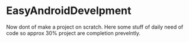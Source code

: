 # EasyAndroidDevelpment
Now dont of make a project on scratch. Here some stuff of daily need of code so approx 30% project are completion prevelntly. 
